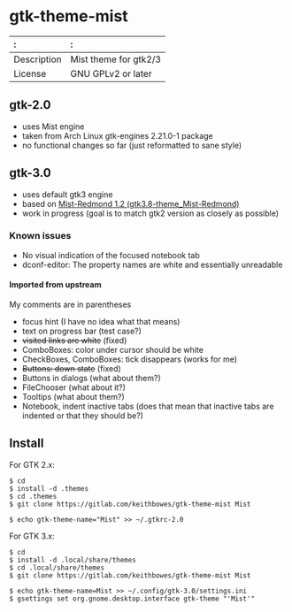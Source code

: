 # gtk-theme-mist

:          |:
:----------|:-------------------
Description|Mist theme for gtk2/3
License    |GNU GPLv2 or later

## gtk-2.0

  - uses Mist engine
  - taken from Arch Linux gtk-engines 2.21.0-1 package
  - no functional changes so far (just reformatted to sane style)

## gtk-3.0

  - uses default gtk3 engine
  - based on [Mist-Redmond 1.2
    (gtk3.8-theme\_Mist-Redmond)](http://gnome-look.org/content/show.php?content=155580)
  - work in progress (goal is to match gtk2 version as closely as possible)

### Known issues

  - No visual indication of the focused notebook tab
  - dconf-editor: The property names are white and essentially unreadable

#### Imported from upstream

My comments are in parentheses

  - focus hint (I have no idea what that means)
  - text on progress bar (test case?)
  - ~~visited links are white~~ (fixed)
  - ComboBoxes: color under cursor should be white
  - CheckBoxes, ComboBoxes: tick disappears (works for me)
  - ~~Buttons: down state~~ (fixed)
  - Buttons in dialogs (what about them?)
  - FileChooser (what about it?)
  - Tooltips (what about them?)
  - Notebook, indent inactive tabs (does that mean that inactive tabs are indented or that they should be?)

## Install

For GTK 2.x:

    $ cd
    $ install -d .themes
    $ cd .themes
    $ git clone https://gitlab.com/keithbowes/gtk-theme-mist Mist

    $ echo gtk-theme-name="Mist" >> ~/.gtkrc-2.0

For GTK 3.x:

    $ cd
    $ install -d .local/share/themes
    $ cd .local/share/themes
    $ git clone https://gitlab.com/keithbowes/gtk-theme-mist Mist

    $ echo gtk-theme-name=Mist >> ~/.config/gtk-3.0/settings.ini
    $ gsettings set org.gnome.desktop.interface gtk-theme "'Mist'"
